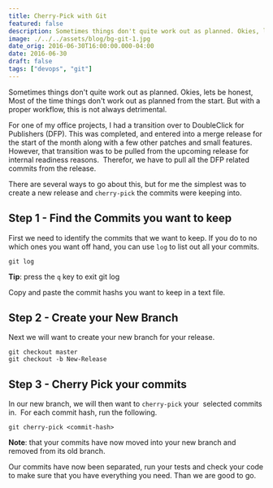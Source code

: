 ```yaml
---
title: Cherry-Pick with Git
featured: false
description: Sometimes things don't quite work out as planned. Okies, lets be honest, Most ofthe time things don't work out as planned from the start. But with a properworkflow, this is not always detrimental.For one of my office projects, I had a transition over to DoubleClick forPublishers (DFP). This was completed, and entered into a merge release for thestart of the month along with a few other patches and small features. However,that transition was to be pulled from the upcoming release for inter
image: ./../../assets/blog/bg-git-1.jpg
date_orig: 2016-06-30T16:00:00.000-04:00
date: 2016-06-30
draft: false
tags: ["devops", "git"]
---
```


Sometimes things don't quite work out as planned. Okies, lets be honest, Most of the time things don't work out as planned from the start. But with a proper workflow, this is not always detrimental.

For one of my office projects, I had a transition over to DoubleClick for Publishers (DFP). This was completed, and entered into a merge release for the start of the month along with a few other patches and small features. However, that transition was to be pulled from the upcoming release for internal readiness reasons.  Therefor, we have to pull all the DFP related commits from the release.

There are several ways to go about this, but for me the simplest was to create a new release and `cherry-pick` the commits were keeping into.

## Step 1 - Find the Commits you want to keep

First we need to identify the commits that we want to keep. If you do to no which ones you want off hand, you can use `log` to list out all your commits.

```
git log
```

**Tip**: press the `q` key to exit git log

Copy and paste the commit hashs you want to keep in a text file.

## Step 2 - Create your New Branch

Next we will want to create your new branch for your release.

```
git checkout master
git checkout -b New-Release
```

## Step 3 - Cherry Pick your commits

In our new branch, we will then want to `cherry-pick` your  selected commits in.  For each commit hash, run the following.

```
git cherry-pick <commit-hash>
```

**Note**: that your commits have now moved into your new branch and removed from its old branch.

Our commits have now been separated, run your tests and check your code to make sure that you have everything you need. Than we are good to go.
